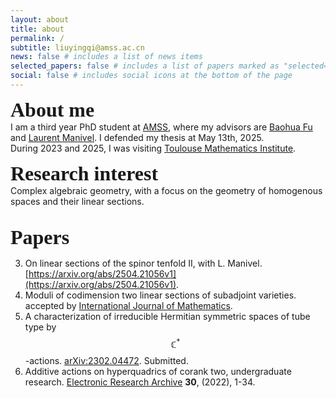 ```yaml
---
layout: about
title: about
permalink: /
subtitle: liuyingqi@amss.ac.cn
news: false # includes a list of news items
selected_papers: false # includes a list of papers marked as "selected={true}"
social: false # includes social icons at the bottom of the page
---
```

<b><font size="6"><font style="font-family: Gill Sans">About me</font></font></b> 
<br>
I am a third year PhD student at [AMSS](http://english.amss.cas.cn), where my advisors are [Baohua Fu](http://www.math.ac.cn/people/fbh/) and [Laurent Manivel](https://manivel.perso.math.cnrs.fr/). I defended my thesis at May 13th, 2025.<br>
During 2023 and 2025, I was visiting [Toulouse Mathematics Institute](https://www.math.univ-toulouse.fr/fr/). <br>



<b><font size="6"><font style="font-family: Gill Sans">Research interest</font></font></b> 
<br>
Complex algebraic geometry, with a focus on the geometry of homogenous spaces and their linear sections. <br><br>

<b><font size="6"><font style="font-family: Gill Sans"> Papers </font></font></b> 
<br>

3. On linear sections of the spinor tenfold II, with L. Manivel. [https://arxiv.org/abs/2504.21056v1](https://arxiv.org/abs/2504.21056v1).
2. Moduli of codimension two linear sections of subadjoint varieties. accepted by [International Journal of Mathematics](https://www.worldscientific.com/doi/10.1142/S0129167X25500302). 
1. A characterization of irreducible Hermitian symmetric spaces of tube type by $$\mathbb{C}^{*}$$-actions. [arXiv:2302.04472](https://arxiv.org/abs/2302.04472). Submitted.
0. Additive actions on hyperquadrics of corank two, undergraduate research. [Electronic Research Archive](https://www.aimspress.com/article/doi/10.3934/era.2022001?viewType=HTML) <b>30</b>, (2022), 1-34.
   
   


